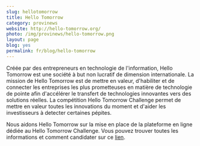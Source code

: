 ```yaml
---
slug: hellotomorrow
title: Hello Tomorrow
category: provinews
website: http://hello-tomorrow.org/
photo: /img/provinews/hello-tomorrow.png
layout: page
blog: yes
permalink: fr/blog/hello-tomorrow
---
```


Créée par des entrepreneurs en technologie de l'information, Hello Tomorrow est une société à but non lucratif de dimension internationale. La mission de Hello Tomorrow est de mettre en valeur, d'habiliter et de connecter les entreprises les plus prometteuses en matière de technologie de pointe afin d'accélérer le transfert de technologies innovantes vers des solutions réelles. La compétition Hello Tomorrow Challenge permet de mettre en valeur toutes les innovations du moment et d'aider les investisseurs à detecter certaines pépites.

Nous aidons Hello Tomorrow sur la mise en place de la plateforme en ligne dédiée au Hello Tomorrow Challenge.
Vous pouvez trouver toutes les informations et comment candidater sur ce [lien]({{page.website}}).